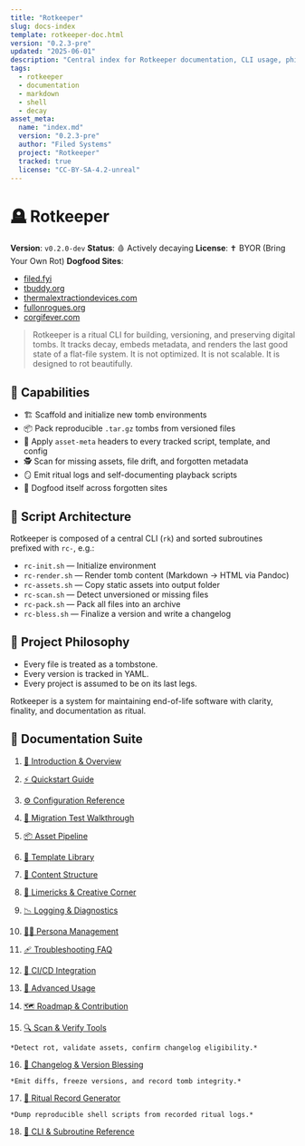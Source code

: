 ```yaml
---
title: "Rotkeeper"
slug: docs-index
template: rotkeeper-doc.html
version: "0.2.3-pre"
updated: "2025-06-01"
description: "Central index for Rotkeeper documentation, CLI usage, philosophy, and subroutine references."
tags:
  - rotkeeper
  - documentation
  - markdown
  - shell
  - decay
asset_meta:
  name: "index.md"
  version: "0.2.3-pre"
  author: "Filed Systems"
  project: "Rotkeeper"
  tracked: true
  license: "CC-BY-SA-4.2-unreal"
---
```


# 🪦 Rotkeeper

**Version**: `v0.2.0-dev`
**Status**: 🩸 Actively decaying
**License**: ✝️ BYOR (Bring Your Own Rot)
**Dogfood Sites**:
- [filed.fyi](https://filed.fyi)
- [tbuddy.org](https://tbuddy.org)
- [thermalextractiondevices.com](https://thermalextractiondevices.com)
- [fullonrogues.org](http://www.fullonrogues.org)
- [corgifever.com](https://www.corgifever.com)

> Rotkeeper is a ritual CLI for building, versioning, and preserving digital tombs.
> It tracks decay, embeds metadata, and renders the last good state of a flat-file system.
> It is not optimized. It is not scalable. It is designed to rot beautifully.

## 🧰 Capabilities

- 🏗️ Scaffold and initialize new tomb environments
- 📦 Pack reproducible `.tar.gz` tombs from versioned files
- 🧬 Apply `asset-meta` headers to every tracked script, template, and config
- 🕵️ Scan for missing assets, file drift, and forgotten metadata
- 🪞 Emit ritual logs and self-documenting playback scripts
- 📜 Dogfood itself across forgotten sites

## 🔩 Script Architecture

Rotkeeper is composed of a central CLI (`rk`) and sorted subroutines prefixed with `rc-`, e.g.:

- `rc-init.sh` — Initialize environment
- `rc-render.sh` — Render tomb content (Markdown → HTML via Pandoc)
- `rc-assets.sh` — Copy static assets into output folder
- `rc-scan.sh` — Detect unversioned or missing files
- `rc-pack.sh` — Pack all files into an archive
- `rc-bless.sh` — Finalize a version and write a changelog

## 🧱 Project Philosophy

- Every file is treated as a tombstone.
- Every version is tracked in YAML.
- Every project is assumed to be on its last legs.

Rotkeeper is a system for maintaining end-of-life software with clarity, finality, and documentation as ritual.

## 📂 Documentation Suite

1. [📁 Introduction & Overview](introduction-overview.md)
<!--
haiku:
(initiation)

Tomb rites begin here.
Flat files awaken slowly—
Rotkeeper takes root.
-->
2. [⚡ Quickstart Guide](quickstart-guide.md)
<!--
haiku:
(quickstart)

Bootstrapped in one breath.
A tomb is born from nothing—
Packed in ritual.
-->
3. [⚙️ Configuration Reference](configuration-reference.md)
<!--
haiku:
(configuration)

YAML spells are cast.
Options etched in silence—
The tomb obeys them.
-->
4. [🧪 Migration Test Walkthrough](migration-test-walkthrough.md)
<!--
haiku:
(migration)

Old bones shift and crack.
Migration rites test the seams—
Nothing rots alone.
-->
5. [📦 Asset Pipeline](asset-pipeline.md)
<!--
haiku:
(assets)

Each file carried forth,
Pipeline ferries offerings—
Payloads for the tomb.
-->
6. [🧱 Template Library](template-library.md)
<!--
haiku:
(templates)

Patterns set in stone,
Library of blank markers—
Ritual repeats.
-->
7. [📐 Content Structure](content-structure.md)
<!--
haiku:
(structure)

Bones align in rows,
Folders nested, files in place—
Order before rot.
-->
8. [🗿 Limericks & Creative Corner](limericks-creative-corner.md)
<!--
haiku:
(creative)

Whimsy breaks the mold,
Rhyme and rot in harmony—
Decay can still sing.
-->
9. [📉 Logging & Diagnostics](logging-diagnostics.md)
<!--
haiku:
(logging)

Silent rot betrayed,
Logs whisper of subtle change—
Diagnose the end.
-->
10. [🧑‍🎤 Persona Management](persona-management.md)
<!--
haiku:
(persona)

Masks behind the veil,
Each persona leaves a trace—
The tomb keeps their names.
-->
11. [🩹 Troubleshooting FAQ](troubleshooting-faq.md)
<!--
haiku:
(troubleshooting)

Glitches in the crypt,
Questions echo, answers rise—
Decay finds its cure.
-->
12. [🔁 CI/CD Integration](ci-cd-integration.md)
<!--
haiku:
(ci-cd)

Pipelines on repeat,
Automated rites persist—
Decay, then rebirth.
-->
13. [🧨 Advanced Usage](advanced-usage.md)
<!--
haiku:
(advanced)

Secrets in the scripts,
Advanced hands invoke the deep—
The tomb yields its core.
-->
14. [🗺️ Roadmap & Contribution](roadmap-contribution.md)
<!--
haiku:
(roadmap)

Paths fork in the dusk,
Contributors chart the way—
Rotkeeper marches.
-->
15. [🔍 Scan & Verify Tools](scan-verify-tools.md)
<!--
haiku:
(scan)

Hidden rot revealed,
Scanners sweep the tomb for truth—
Integrity lives.
-->
    *Detect rot, validate assets, confirm changelog eligibility.*

16. [📓 Changelog & Version Blessing](changelog-blessing.md)
<!--
haiku:
(changelog)

History entombed,
Bless each change with sacred ink—
Freeze the rot in time.
-->
    *Emit diffs, freeze versions, and record tomb integrity.*

17. [🧃 Ritual Record Generator](ritual-record.md)
<!--
haiku:
(ritual-record)

Rituals replay,
Scripts echo the ancient steps—
Records never die.
-->
    *Dump reproducible shell scripts from recorded ritual logs.*

18. [📜 CLI & Subroutine Reference](rotkeeper-help.md)
<!--
haiku:
(cli)

Commands guide the hand,
Subroutines perform the rites—
Rotkeeper obeys.
-->